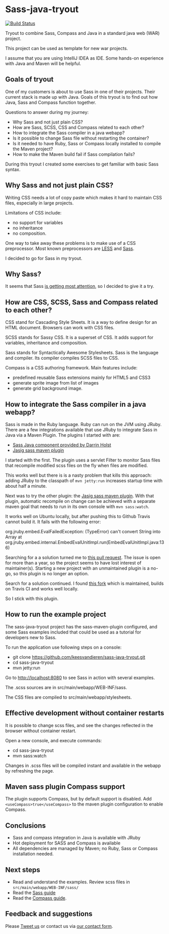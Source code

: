 Sass-java-tryout
================

[![Build Status](https://travis-ci.org/keesvandieren/sass-java-tryout.png)](https://travis-ci.org/keesvandieren/sass-java-tryout)

Tryout to combine Sass, Compass and Java in a standard java web (WAR) project.

This project can be used as template for new war projects.

I assume that you are using IntelliJ IDEA as IDE. Some hands-on experience with Java and Maven will be helpful.

## Goals of tryout

One of my customers is about to use Sass in one of their projects. Their current stack is made up with Java. Goals of this tryout is to find out how Java, Sass and Compass function together.

Questions to answer during my journey:

 * Why Sass and not just plain CSS?
 * How are Sass, SCSS, CSS and Compass related to each other?
 * How to integrate the Sass compiler in a java webapp?
 * Is it possible to change Sass file without restarting the container?
 * Is it needed to have Ruby, Sass or Compass locally installed to compile the Maven project?
 * How to make the Maven build fail if Sass compilation fails?
 
During this tryout I created some exercises to get familiar with basic Sass syntax.

## Why Sass and not just plain CSS?

Writing CSS needs a lot of copy paste which makes it hard to maintain CSS files, especially in large projects.

Limitations of CSS include:

* no support for variables
* no inheritance
* no composition.

One way to take away these problems is to make use of a CSS preprocessor. Most known preprocessors are [LESS](http://lesscss.org/) and [Sass](http://sass-lang.com/).

I decided to go for Sass in my tryout.

## Why Sass?
It seems that Sass [is getting most attention](http://www.google.nl/trends/explore#q=%2Fm%2F054k6n_%2C%20%2Fm%2F03qlp8&cmpt=q), so I decided to give it a try.

## How are CSS, SCSS, Sass and Compass related to each other?
CSS stand for Cascading Style Sheets. It is a way to define design for an HTML document. Browsers can work with CSS files.
 
SCSS stands for Sassy CSS. It is a superset of CSS. It adds support for variables, inheritance and composition.

Sass stands for Syntactically Awesome Stylesheets. Sass is the language and compiler. Its compiler compiles SCSS files to CSS.

Compass is a CSS authoring framework. Main features include:

* predefined reusable Sass extensions mainly for HTML5 and CSS3
* generate sprite image from list of images
* generate grid background image.

## How to integrate the Sass compiler in a java webapp?

Sass is made in the Ruby language. Ruby can run on the JVM using JRuby. There are a few integrations available that use JRuby to integrate Sass in Java via a Maven Plugin. The plugins I started with are:

* [Sass Java component provided by Darrin Holst](https://github.com/darrinholst/sass-java)
* [Jasig sass maven plugin](https://github.com/Jasig/sass-maven-plugin)

I started with the first. The plugin uses a servlet Filter to monitor Sass files that recompile modified scss files on the fly when files are modified.

This works well but there is is a nasty problem that kills this approach: adding JRuby to the classpath of `mvn jetty:run` increases startup time with about half a minute.

Next was to try the other plugin: the [Jasig sass maven plugin](https://github.com/Jasig/sass-maven-plugin). With that plugin, automatic recompile on change can be achieved with a separate maven goal that needs to run in its own console with `mvn sass:watch`.

It works well on Ubuntu locally, but after pushing this to Github Travis cannot build it. It fails with the following error:

   org.jruby.embed.EvalFailedException: (TypeError) can't convert String into Array
   at org.jruby.embed.internal.EmbedEvalUnitImpl.run(EmbedEvalUnitImpl.java:136)

Searching for a a solution turned me to [this pull request](https://github.com/Jasig/sass-maven-plugin/issues/47). The issue is open for more than a year, so the project seems to have lost interest of maintainer(s). Starting a new project with an unmaintained plugin is a no-go, so this plugin is no longer an option.

Search for a solution continued. I found [this fork](https://github.com/GeoDienstenCentrum/sass-maven-plugin/) which is maintained, builds on Travis CI and works well locally.

So I stick with this plugin.

## How to run the example project
The sass-java-tryout project has the sass-maven-plugin configured, and some Sass examples included that could be used as a tutorial for developers new to Sass.

To run the application use following steps on a console:
* git clone https://github.com/keesvandieren/sass-java-tryout.git
* cd sass-java-tryout
* mvn jetty:run

Go to [http://localhost:8080](http://localhost:8080) to see Sass in action with several examples.

The .scss sources are in src/main/webapp/WEB-INF/sass.

The CSS files are compiled to src/main/webapp/stylesheets.

## Effective development without container restarts
It is possible to change scss files, and see the changes reflected in the browser without container restart.

Open a new console, and execute commands:

* cd sass-java-tryout
* mvn sass:watch

Changes in .scss files will be compiled instant and available in the webapp by refreshing the page.

## Maven sass plugin Compass support
The plugin supports Compass, but by default support is disabled. Add `<useCompass>true</useCompass>` to the maven plugin configuration to enable Compass.

## Conclusions
* Sass and compass integration in Java is available with JRuby
* Hot deployment for SASS and Compass is available
* All dependencies are managed by Maven; no Ruby, Sass or Compass installation needed.

## Next steps
* Read and understand the examples. Review scss files in `src/main/webapp/WEB-INF/sass/`
* Read the [Sass guide](http://Sass-lang.com/guide)
* Read the [Compass guide](http://compass-style.org/help/).

## Feedback and suggestions
Please [Tweet us](https://twitter.com/squinscom) or contact us via [our contact form](http://www.squins.com/contact).
